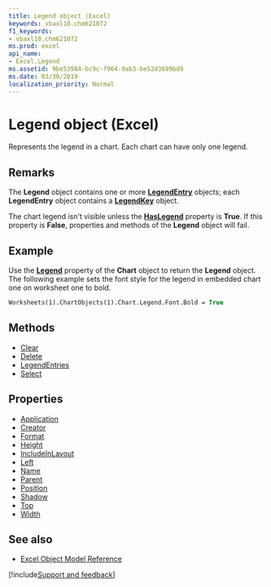 ```yaml
---
title: Legend object (Excel)
keywords: vbaxl10.chm621072
f1_keywords:
- vbaxl10.chm621072
ms.prod: excel
api_name:
- Excel.Legend
ms.assetid: 9be53984-bc9c-f964-9ab3-be52d3699bd9
ms.date: 03/30/2019
localization_priority: Normal
---
```



# Legend object (Excel)

Represents the legend in a chart. Each chart can have only one legend.


## Remarks

The **Legend** object contains one or more **[LegendEntry](Excel.LegendEntry(object).md)** objects; each **LegendEntry** object contains a **[LegendKey](Excel.LegendKey(object).md)** object.

The chart legend isn't visible unless the **[HasLegend](Excel.Chart.HasLegend.md)** property is **True**. If this property is **False**, properties and methods of the **Legend** object will fail.


## Example

Use the **[Legend](Excel.Chart.Legend.md)** property of the **Chart** object to return the **Legend** object. The following example sets the font style for the legend in embedded chart one on worksheet one to bold.

```vb
Worksheets(1).ChartObjects(1).Chart.Legend.Font.Bold = True
```


## Methods

- [Clear](Excel.Legend.Clear.md)
- [Delete](Excel.Legend.Delete.md)
- [LegendEntries](Excel.Legend.LegendEntries.md)
- [Select](Excel.Legend.Select.md)

## Properties

- [Application](Excel.Legend.Application.md)
- [Creator](Excel.Legend.Creator.md)
- [Format](Excel.Legend.Format.md)
- [Height](Excel.Legend.Height.md)
- [IncludeInLayout](Excel.Legend.IncludeInLayout.md)
- [Left](Excel.Legend.Left.md)
- [Name](Excel.Legend.Name.md)
- [Parent](Excel.Legend.Parent.md)
- [Position](Excel.Legend.Position.md)
- [Shadow](Excel.Legend.Shadow.md)
- [Top](Excel.Legend.Top.md)
- [Width](Excel.Legend.Width.md)


## See also

- [Excel Object Model Reference](overview/Excel/object-model.md)

[!include[Support and feedback](~/includes/feedback-boilerplate.md)]
